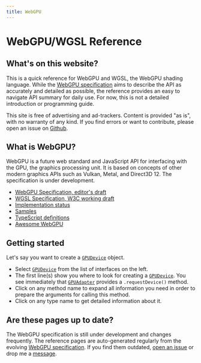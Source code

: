 ```yaml
---
title: WebGPU
---
```


# WebGPU/WGSL Reference

## What's on this website?

This is a quick reference for WebGPU and WGSL, the WebGPU shading language. While the [WebGPU specification](https://gpuweb.github.io/gpuweb/) aims to describe the API as accurately and detailed as possible, the reference provides an easy to navigate API summary for daily use.
For now, this is not a detailed introduction or programming guide.

This site is free of advertising and ad-trackers. Content is provided "as is", with no warranty
of any kind. If you find errors or want to contribute, please open an issue on [Github](https://github.com/framefactory/webgpu.rocks).

## What is WebGPU?

WebGPU is a future web standard and JavaScript API for interfacing with the GPU, the graphics processing unit. It is based on concepts of other modern graphics APIs such as Vulkan, Metal, and Direct3D 12. The specification is under development.

- [WebGPU Specification, editor's draft](https://gpuweb.github.io/gpuweb/)
- [WGSL Specification, W3C working draft](https://www.w3.org/TR/WGSL/)
- [Implementation status](https://github.com/gpuweb/gpuweb/wiki/Implementation-Status)
- [Samples](https://github.com/austinEng/webgpu-samples)
- [TypeScript definitions](https://github.com/gpuweb/types) 
- [Awesome WebGPU](https://github.com/mikbry/awesome-webgpu)

## Getting started

Let's say you want to create a [`GPUDevice`](/reference/interface/gpudevice/#idl-gpudevice) object.
- Select [`GPUDevice`](/reference/interface/gpudevice/#idl-gpudevice) from the list of interfaces on the left.
- The first line(s) show you where to look for creating a [`GPUDevice`](/reference/interface/gpudevice/#idl-gpudevice). You see immediately that [`GPUAdapter`](/reference/interface/gpuadapter/#idl-gpuadapter) provides a `.requestDevice()` method.  
- Click on any method name to expand all information you need in order to prepare the arguments for calling this method.
- Click on any type name to get detailed information about it.

## Are these pages up to date?

The WebGPU specification is still under development and changes frequently. The reference pages are auto-generated regularly from the evolving [WebGPU specification](https://gpuweb.github.io/gpuweb/). If you find them outdated, [open an issue](https://github.com/framefactory/webgpu.rocks) or drop me a [message](mailto:janitor@webgpu.rocks).
